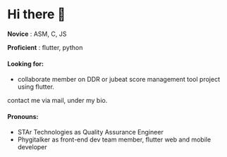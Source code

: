 # Hi there 👋

**Novice** : ASM, C, JS

**Proficient** : flutter, python 


#### Looking for: 
- collaborate member on DDR or jubeat score management tool project using flutter.

contact me via mail, under my bio.
#### Pronouns: 
- STAr Technologies as Quality Assurance Engineer
- Phygitalker as front-end dev team member, flutter web and mobile developer
<!-- - ⚡ Fun fact: ... -->
<!--
**maple135790/maple135790** is a ✨ _special_ ✨ repository because its `README.md` (this file) appears on your GitHub profile.

Here are some ideas to get you started:

- 🔭 I’m currently working on ...
- 🌱 I’m currently learning 
- 👯 I’m looking to collaborate on DDR or jubeat score management tool using flutter
- 🤔 I’m looking for help with ...
- 💬 Ask me about ...
- 📫 How to reach me: ...
- 😄 Pronouns: ...
- ⚡ Fun fact: ...
-->
